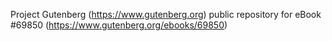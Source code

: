 Project Gutenberg (https://www.gutenberg.org) public repository for eBook #69850 (https://www.gutenberg.org/ebooks/69850)
